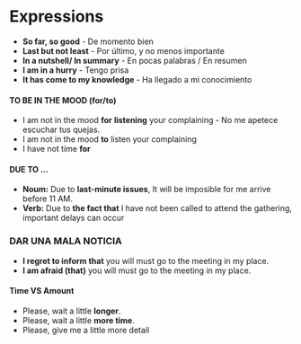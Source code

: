 # Expressions

- **So far, so good** - De momento bien
- **Last but not least** - Por último, y no menos importante
- **In a nutshell/ In summary** - En pocas palabras / En resumen
- **I am in a hurry** - Tengo prisa
- **It has come to my knowledge** - Ha llegado a mi conocimiento

#### TO BE IN THE MOOD (for/to)
- I am not in the mood **for** **listening** your complaining - No me apetece escuchar tus quejas.
- I am not in the mood **to** listen your complaining 
- I have not time **for**

#### DUE TO ...
- **Noum:** Due to **last-minute issues**, It will be imposible for me arrive before 11 AM.
- **Verb:** Due to **the fact that** I have not been called to attend the gathering, important delays can occur

### DAR UNA MALA NOTICIA
- **I regret to inform that** you will must go to the meeting in my place.
- **I am afraid (that)** you will must go to the meeting in my place.

#### Time VS Amount
- Please, wait a little **longer**.
- Please, wait a little **more time**.
- Please, give me a little more detail 
